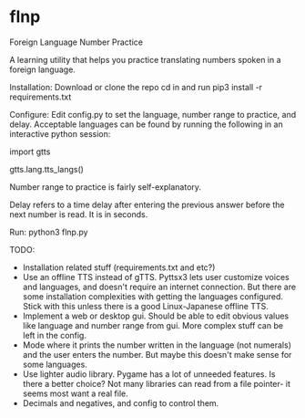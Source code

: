 # flnp
Foreign Language Number Practice

A learning utility that helps you practice translating numbers spoken in a foreign language.

Installation:
Download or clone the repo
cd in and run pip3 install -r requirements.txt

Configure:
Edit config.py to set the language, number range to practice, and delay. Acceptable languages can be found by running the following in an interactive python session:

import gtts

gtts.lang.tts_langs()

Number range to practice is fairly self-explanatory.

Delay refers to a time delay after entering the previous answer before the next number is read. It is in seconds.

Run:
python3 flnp.py

TODO:
- Installation related stuff (requirements.txt and etc?)
- Use an offline TTS instead of gTTS. Pyttsx3 lets user customize voices and languages, and doesn't require an internet connection. But there are some installation complexities with getting the languages configured. Stick with this unless there is a good Linux-Japanese offline TTS.
- Implement a web or desktop gui. Should be able to edit obvious values like language and number range from gui. More complex stuff can be left in the config.
- Mode where it prints the number written in the language (not numerals) and the user enters the number. But maybe this doesn't make sense for some languages.
- Use lighter audio library. Pygame has a lot of unneeded features. Is there a better choice? Not many libraries can read from a file pointer- it seems most want a real file.
- Decimals and negatives, and config to control them.
